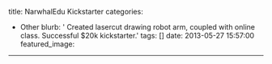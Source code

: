 title: NarwhalEdu Kickstarter
categories:
  - Other
blurb: ' Created lasercut drawing robot arm, coupled with online class. Successful $20k kickstarter.'
tags: []
date: 2013-05-27 15:57:00
featured_image:
---
